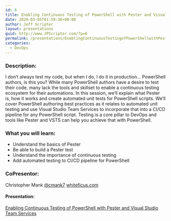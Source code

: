 ```yaml
---
id: 6
title: Enabling Continuous Testing of PowerShell with Pester and Visual Studio Team Services
date: 2020-03-05T01:59:36+00:00
author: Jeff Scripter
layout: presentations
guid: http://www.JPScripter.com/?p=6
permalink: /presentations/EnablingContinuousTestingofPowerShellwithPesterandVisualStudioTeamServices/
categories:
  - DevOps
---
```



### Description:

I don’t always test my code, but when I do, I do it in production… PowerShell authors, is this you? While many PowerShell authors have a desire to test their code, many lack the tools and skillset to enable a continuous testing ecosystem for their automations. In this session, we’ll explain what Pester is, how it works and create automated unit tests for PowerShell scripts. We’ll cover PowerShell authoring best practices as it relates to automated unit testing and use Visual Studio Team Services to incorporate that into a CI/CD pipeline for any PowerShell script. Testing is a core pillar to DevOps and tools like Pester and VSTS can help you achieve that with PowerShell.

### What you will learn:

* Understand the basics of Pester
* Be able to build a Pester test
* Understand the importance of continuous testing
* Add automated testing to CI/CD pipeline for PowerShell

### CoPresentor:

Christopher Mank
[@cmank7](www.twitter.com/cmank7)
[whiteficus.com](www.whiteficus.com)

#### Presentation:
[Enabling Continuous Testing of PowerShell with Pester and Visual Studio Team Services](./DevopsPipeline/EnablingContinuousTestingofPowerShellwithPesterandVisualStudioTeamServices.pdf)